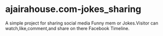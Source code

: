 # ajairahouse.com-jokes_sharing
A simple project for sharing social media Funny mem or Jokes.Visitor can watch,like,comment,and share on there Facebook Timeline.

